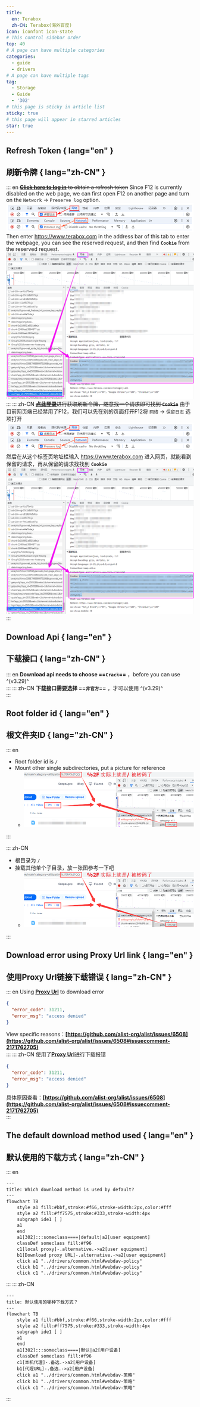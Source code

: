 ```yaml
---
title:
  en: Terabox
  zh-CN: Terabox(海外百度)
icon: iconfont icon-state
# This control sidebar order
top: 40
# A page can have multiple categories
categories:
  - guide
  - drivers
# A page can have multiple tags
tag:
  - Storage
  - Guide
  - '302'
# this page is sticky in article list
sticky: true
# this page will appear in starred articles
star: true
---
```


## Refresh Token { lang="en" }

## 刷新令牌 { lang="zh-CN" }

::: en
~~[**Click here to log in**](https://www.terabox.com/) to obtain a refresh token~~
Since F12 is currently disabled on the web page, we can first open F12 on another page and turn on the `Network` → `Preserve log` option.
<img src="/img/drivers/terabox/terabox_f12.png" alt="f12" style="zoom:150%;" /><br/>
Then enter https://www.terabox.com in the address bar of this tab to enter the webpage, you can see the reserved request, and then find **`Cookie`** from the reserved request.
![terabox](/img/drivers/terabox/terabox_cookie.png)
<br/>
:::
::: zh-CN
~~[**点此登录**](https://www.terabox.com/)进行获取刷新令牌，随意找一个请求即可找到 **`Cookie`**~~
由于目前网页端已经禁用了F12，我们可以先在别的页面打开F12将 `网络` → `保留日志` 选项打开
<img src="/img/drivers/terabox/terabox_f12.png" alt="f12" style="zoom:150%;" /><br/>
然后在从这个标签页地址栏输入 https://www.terabox.com 进入网页，就能看到保留的请求，再从保留的请求找找到 **`Cookie`**
![terabox](/img/drivers/terabox/terabox_cookie.png)
<br/>
:::

## Download Api { lang="en" }

## 下载接口 { lang="zh-CN" }

::: en
**Download api needs to choose ==`Crack`==** ，before you can use ^(v3.29)^
<br/>
:::
::: zh-CN
**下载接口需要选择 ==`非官方`==** ，才可以使用 ^(v3.29)^
<br/>
:::

## Root folder id { lang="en" }

## 根文件夹ID { lang="zh-CN" }

::: en

- Root folder id is `/`
- Mount other single subdirectories, put a picture for reference
  - <img src="/img/drivers/terabox/terabox3.png" alt="Demo"/>
            <br/>

:::

::: zh-CN

- 根目录为 `/`
- 挂载其他单个子目录，放一张图参考一下吧
  - <img src="/img/drivers/terabox/terabox3.png" alt="Demo"/>
            <br/>

:::

## Download error using Proxy Url link { lang="en" }

## 使用Proxy Url链接下载错误 { lang="zh-CN" }

::: en
Using [**Proxy Url**](common.md#download-proxy-url) to download error

```json
{
  "error_code": 31211,
  "error_msg": "access denied"
}
```

View specific reasons：**[https://github.com/alist-org/alist/issues/6508](https://github.com/alist-org/alist/issues/6508#issuecomment-2171762705)**
<br/>
:::
::: zh-CN
使用了[**Proxy Url**](common.md#下载代理-url)进行下载报错

```json
{
  "error_code": 31211,
  "error_msg": "access denied"
}
```

具体原因查看：**[https://github.com/alist-org/alist/issues/6508](https://github.com/alist-org/alist/issues/6508#issuecomment-2171762705)**
<br/>
:::

## The default download method used { lang="en" }

## 默认使用的下载方式 { lang="zh-CN" }

::: en

```mermaid
---
title: Which download method is used by default?
---
flowchart TB
    style a1 fill:#bbf,stroke:#f66,stroke-width:2px,color:#fff
    style a2 fill:#ff7575,stroke:#333,stroke-width:4px
    subgraph ide1 [ ]
    a1
    end
    a1[302]:::someclass====|default|a2[user equipment]
    classDef someclass fill:#f96
    c1[local proxy]-.alternative.->a2[user equipment]
    b1[Download proxy URL]-.alternative.->a2[user equipment]
    click a1 "../drivers/common.html#webdav-policy"
    click b1 "../drivers/common.html#webdav-policy"
    click c1 "../drivers/common.html#webdav-policy"
```

:::
::: zh-CN

```mermaid
---
title: 默认使用的哪种下载方式？
---
flowchart TB
    style a1 fill:#bbf,stroke:#f66,stroke-width:2px,color:#fff
    style a2 fill:#ff7575,stroke:#333,stroke-width:4px
    subgraph ide1 [ ]
    a1
    end
    a1[302]:::someclass====|默认|a2[用户设备]
    classDef someclass fill:#f96
    c1[本机代理]-.备选.->a2[用户设备]
    b1[代理URL]-.备选.->a2[用户设备]
    click a1 "../drivers/common.html#webdav-策略"
    click b1 "../drivers/common.html#webdav-策略"
    click c1 "../drivers/common.html#webdav-策略"
```

:::
